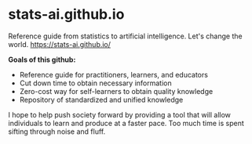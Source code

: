 # stats-ai.github.io
Reference guide from statistics to artificial intelligence. Let's change the world. https://stats-ai.github.io/

**Goals of this github:**
* Reference guide for practitioners, learners, and educators
* Cut down time to obtain necessary information
* Zero-cost way for self-learners to obtain quality knowledge
* Repository of standardized and unified knowledge

I hope to help push society forward by providing a tool that will allow individuals to learn and produce at a faster pace.  Too much time is spent sifting through noise and fluff.
